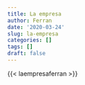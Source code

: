 ```yaml
---
title: La empresa
author: Ferran
date: '2020-03-24'
slug: la-empresa
categories: []
tags: []
draft: false
---
```


{{< laempresaferran >}}